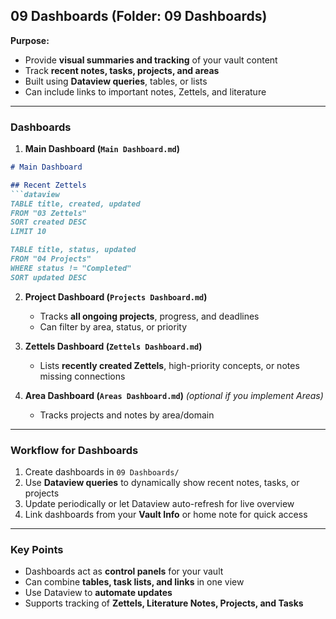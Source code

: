 ## 09 Dashboards (Folder: 09 Dashboards)

**Purpose:**  
- Provide **visual summaries and tracking** of your vault content  
- Track **recent notes, tasks, projects, and areas**  
- Built using **Dataview queries**, tables, or lists  
- Can include links to important notes, Zettels, and literature  

---

### Dashboards

1. **Main Dashboard (`Main Dashboard.md`)**

```markdown
# Main Dashboard

## Recent Zettels
```dataview
TABLE title, created, updated
FROM "03 Zettels"
SORT created DESC
LIMIT 10

TABLE title, status, updated
FROM "04 Projects"
WHERE status != "Completed"
SORT updated DESC

```

2. **Project Dashboard (`Projects Dashboard.md`)**  
   - Tracks **all ongoing projects**, progress, and deadlines  
   - Can filter by area, status, or priority  

3. **Zettels Dashboard (`Zettels Dashboard.md`)**  
   - Lists **recently created Zettels**, high-priority concepts, or notes missing connections  

4. **Area Dashboard (`Areas Dashboard.md`)** *(optional if you implement Areas)*  
   - Tracks projects and notes by area/domain  

---

### Workflow for Dashboards

1. Create dashboards in `09 Dashboards/`  
2. Use **Dataview queries** to dynamically show recent notes, tasks, or projects  
3. Update periodically or let Dataview auto-refresh for live overview  
4. Link dashboards from your **Vault Info** or home note for quick access  

---

### Key Points

- Dashboards act as **control panels** for your vault  
- Can combine **tables, task lists, and links** in one view  
- Use Dataview to **automate updates**  
- Supports tracking of **Zettels, Literature Notes, Projects, and Tasks**